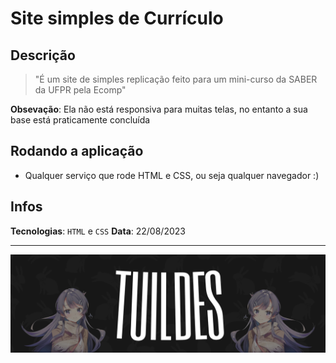 # Site simples de Currículo

## Descrição

> "É um site de simples replicação feito para um mini-curso da SABER da UFPR pela Ecomp"

**Obsevação**: Ela não está responsiva para muitas telas, no entanto a sua base está praticamente concluída

## Rodando a aplicação

-   Qualquer serviço que rode HTML e CSS, ou seja qualquer navegador :)

## Infos

**Tecnologias**: `HTML` e `CSS`
**Data**: 22/08/2023

---

![Banner escrito TUILDES com a Mai Sakurajima em cada lado](banner.png)

